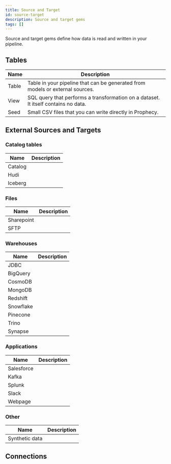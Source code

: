 ```yaml
---
title: Source and Target
id: source-target
description: Source and target gems
tags: []
---
```


Source and target gems define how data is read and written in your pipeline.

## Tables

| Name  | Description                                                                        |
| ----- | ---------------------------------------------------------------------------------- |
| Table | Table in your pipeline that can be generated from models or external sources.      |
| View  | SQL query that performs a transformation on a dataset. It itself contains no data. |
| Seed  | Small CSV files that you can write directly in Prophecy.                           |

## External Sources and Targets

### Catalog tables

| Name    | Description |
| ------- | ----------- |
| Catalog |             |
| Hudi    |             |
| Iceberg |             |

### Files

| Name       | Description |
| ---------- | ----------- |
| Sharepoint |             |
| SFTP       |             |

### Warehouses

| Name      | Description |
| --------- | ----------- |
| JDBC      |             |
| BigQuery  |             |
| CosmoDB   |             |
| MongoDB   |             |
| Redshift  |             |
| Snowflake |             |
| Pinecone  |             |
| Trino     |             |
| Synapse   |             |

### Applications

| Name       | Description |
| ---------- | ----------- |
| Salesforce |             |
| Kafka      |             |
| Splunk     |             |
| Slack      |             |
| Webpage    |             |

### Other

| Name           | Description |
| -------------- | ----------- |
| Synthetic data |             |

## Connections
